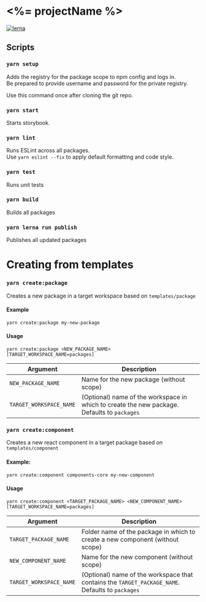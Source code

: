 # <%= projectName %>

[![lerna](https://img.shields.io/badge/maintained%20with-lerna-cc00ff.svg)](https://lerna.js.org/)

## Scripts

### `yarn setup`

Adds the registry for the package scope to npm config and logs in.  
Be prepared to provide username and password for the private registry.

Use this command once after cloning the git repo.

### `yarn start`

Starts storybook.

### `yarn lint`

Runs ESLint across all packages.  
Use `yarn eslint --fix` to apply default formatting and code style.

### `yarn test`

Runs unit tests

### `yarn build`

Builds all packages

### `yarn lerna run publish`

Publishes all updated packages

# Creating from templates

### `yarn create:package`

Creates a new package in a target workspace based on `templates/package`

#### Example

```
yarn create:package my-new-package
```

#### Usage

```
yarn create:package <NEW_PACKAGE_NAME> [TARGET_WORKSPACE_NAME=packages]
```

| Argument                | Description                                                                                 |
| ----------------------- | ------------------------------------------------------------------------------------------- |
| `NEW_PACKAGE_NAME`      | Name for the new package (without scope)                                                    |
| `TARGET_WORKSPACE_NAME` | (Optional) name of the workspace in which to create the new package. Defaults to `packages` |

### `yarn create:component`

Creates a new react component in a target package based on `templates/component`

#### Example:

```
yarn create:component components-core my-new-component
```

#### Usage

```
yarn create:component <TARGET_PACKAGE_NAME> <NEW_COMPONENT_NAME> [TARGET_WORKSPACE_NAME=packages]
```

| Argument                | Description                                                                                      |
| ----------------------- | ------------------------------------------------------------------------------------------------ |
| `TARGET_PACKAGE_NAME`   | Folder name of the package in which to create a new component (without scope)                    |
| `NEW_COMPONENT_NAME`    | Name for the new component (without scope)                                                       |
| `TARGET_WORKSPACE_NAME` | (Optional) name of the workspace that contains the `TARGET_PACKAGE_NAME`. Defaults to `packages` |
